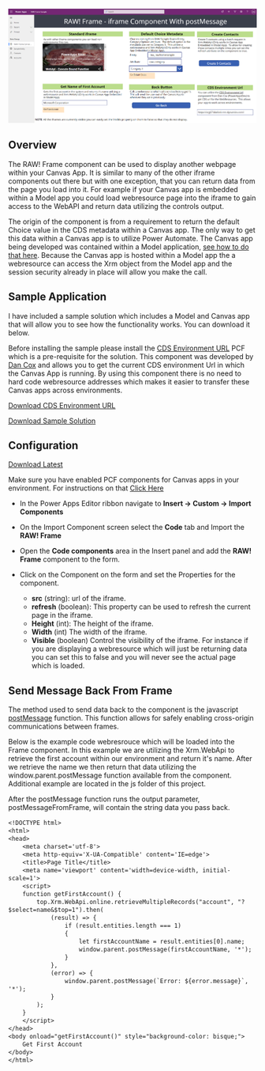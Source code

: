 ![RAW! Frame Messenger](images/RAWFrame.png)

## Overview
The RAW! Frame component can be used to display another webpage within your Canvas App.  It is similar to many of the other iframe components out there but with one exception, that you can return data from the page you load into it. For example if your Canvas app is embedded within a Model app you could load webresource page into the iframe to gain access to the WebAPI and return data utilizing the controls output.

The origin of the component is from a requirement to return the default Choice value in the CDS metadata within a Canvas app.  The only way to get this data within a Canvas app is to utilize Power Automate.  The Canvas app being developed was contained within a Model application, [see how to do that here](https://www.richardawilson.com/2020/06/launch-canvas-app-in-model-app-from.html).  Because the Canvas app is hosted within a Model app the a webresource can access the Xrm object from the Model app and the session security already in place will allow you make the call. 

## Sample Application
I have included a sample solution which includes a Model and Canvas app that will allow you to see how the functionality works.  You can download it below.

Before installing the sample please install the [CDS Environment URL](https://github.com/powerappsdev/CDSEnvironmentURL) PCF which is a pre-requisite for the solution.  This component was developed by [Dan Cox](https://github.com/powerappsdev) and allows you to get the current CDS environment Url in which the Canvas App is running.  By using this component there is no need to hard code webresource addresses which makes it easier to transfer these Canvas apps across environments.

[Download CDS Environment URL](https://github.com/powerappsdev/CDSEnvironmentURL/releases/latest/download/CDSEnvironmentUrlControl_managed.zip)

[Download Sample Solution](https://github.com/rwilson504/PCFControls/raw/master/Frame/Sample/RAWFrameSample_1_0_0_5_managed.zip)

## Configuration

[Download Latest](https://github.com/rwilson504/PCFControls/releases/latest/download/RAWframe_managed.zip)

 Make sure you have enabled PCF components for Canvas apps in your environment.  For instructions on that [Click Here](https://docs.microsoft.com/en-us/powerapps/developer/component-framework/component-framework-for-canvas-apps)

* In the Power Apps Editor ribbon navigate to **Insert -> Custom -> Import Components**

* On the Import Component screen select the **Code** tab and Import the **RAW! Frame**

* Open the **Code components** area in the Insert panel and add the **RAW! Frame** component to the form.  

* Click on the Component on the form and set the Properties for the component.
    * **src** (string): url of the iframe.
    * **refresh** (boolean): This property can be used to refresh the current page in the iframe.
    * **Height** (int): The height of the iframe.
    * **Width** (int) The width of the iframe.
    * **Visible** (boolean) Control the visibility of the iframe.  For instance if you are displaying a webresource which will just be returning data you can set this to false and you will never see the actual page which is loaded.

## Send Message Back From Frame
The method used to send data back to the component is the javascript [postMessage](https://developer.mozilla.org/en-US/docs/Web/API/Window/postMessage) function.  This function allows for safely enabling cross-origin communications between frames.

Below is the example code webresrouce which will be loaded into the Frame component.  In this example we are utilizing the Xrm.WebApi to retrieve the first account within our environment and return it's name. After we retrieve the name we then return that data utilizing the window.parent.postMessage function available from the component. Additional example are located in the js folder of this project.

After the postMessage function runs the output parameter, postMessageFromFrame, will contain the string data you pass back.

```
<!DOCTYPE html>
<html>
<head>
    <meta charset='utf-8'>
    <meta http-equiv='X-UA-Compatible' content='IE=edge'>
    <title>Page Title</title>
    <meta name='viewport' content='width=device-width, initial-scale=1'>      
    <script>    
    function getFirstAccount() {        
        top.Xrm.WebApi.online.retrieveMultipleRecords("account", "?$select=name&$top=1").then(
            (result) => {
                if (result.entities.length === 1)
                {
                    let firstAccountName = result.entities[0].name;
                    window.parent.postMessage(firstAccountName, '*');                       
                }
            },
            (error) => {
                window.parent.postMessage(`Error: ${error.message}`, '*');
            }
        );        
    }        
    </script>
</head>
<body onload="getFirstAccount()" style="background-color: bisque;">
    Get First Account
</body>
</html>
```